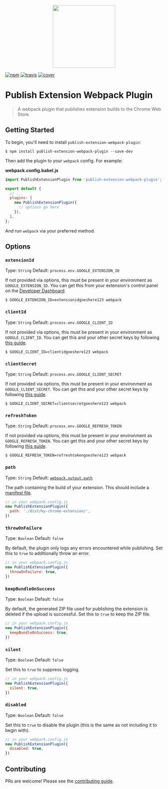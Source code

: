 <div align="center">
  <a href="https://github.com/webpack/webpack">
    <img width="200" height="200" src="https://webpack.js.org/assets/icon-square-big.svg">
  </a>
</div>

[![npm][npm]][npm-url]
[![travis][travis]][travis-url]
[![cover][cover]][cover-url]

# Publish Extension Webpack Plugin

> A webpack plugin that publishes extension builds to the Chrome Web Store.

## Getting Started

To begin, you'll need to install `publish-extension-webpack-plugin`:

```console
$ npm install publish-extension-webpack-plugin --save-dev
```

Then add the plugin to your `webpack` config. For example:

**webpack.config.babel.js**

```js
import PublishExtensionPlugin from 'publish-extension-webpack-plugin';

export default {
  // ...
  plugins: [
    new PublishExtensionPlugin({
      // options go here
    }),
  ],
};
```

And run `webpack` via your preferred method.

## Options

### `extensionId`

Type: `String`
Default: `process.env.GOOGLE_EXTENSION_ID`

If not provided via options, this must be present in your environment as `GOOGLE_EXTENSION_ID`. You can get this from your extension's control panel on the [Developer Dashboard](https://chrome.google.com/webstore/devconsole).

```console
$ GOOGLE_EXTENSION_ID=extensionidgoeshere123 webpack
```

### `clientId`

Type: `String`
Default: `process.env.GOOGLE_CLIENT_ID`

If not provided via options, this must be present in your environment as `GOOGLE_CLIENT_ID`. You can get this and your other secret keys by following [this guide](https://developer.chrome.com/webstore/using_webstore_api).

```console
$ GOOGLE_CLIENT_ID=clientidgoeshere123 webpack
```

### `clientSecret`

Type: `String`
Default: `process.env.GOOGLE_CLIENT_SECRET`

If not provided via options, this must be present in your environment as `GOOGLE_CLIENT_SECRET`. You can get this and your other secret keys by following [this guide](https://developer.chrome.com/webstore/using_webstore_api).

```console
$ GOOGLE_CLIENT_SECRET=clientsecretgoeshere123 webpack
```

### `refreshToken`

Type: `String`
Default: `process.env.GOOGLE_REFRESH_TOKEN`

If not provided via options, this must be present in your environment as `GOOGLE_REFRESH_TOKEN`. You can get this and your other secret keys by following [this guide](https://developer.chrome.com/webstore/using_webstore_api).

```console
$ GOOGLE_REFRESH_TOKEN=refreshtokengoeshere123 webpack
```

### `path`

Type: `String`
Default: [`webpack.output.path`](https://webpack.js.org/configuration/output/#output-path)

The path containing the build of your extension. This should include a [manifest file](https://developer.chrome.com/apps/manifest).

```js
// in your webpack.config.js
new PublishExtensionPlugin({
  path: './dist/my-chrome-extension/',
})
```

### `throwOnFailure`

Type: `Boolean`
Default: `false`

By default, the plugin only logs any errors encountered while publishing. Set this to `true` to additionally throw an error.

```js
// in your webpack.config.js
new PublishExtensionPlugin({
  throwOnFailure: true,
})
```

### `keepBundleOnSuccess`

Type: `Boolean`
Default: `false`

By default, the generated ZIP file used for publishing the extension is deleted if the upload is successful. Set this to `true` to keep the ZIP file.

```js
// in your webpack.config.js
new PublishExtensionPlugin({
  keepBundleOnSuccess: true,
})
```

### `silent`

Type: `Boolean`
Default: `false`

Set this to `true` to suppress logging.

```js
// in your webpack.config.js
new PublishExtensionPlugin({
  silent: true,
})
```

### `disabled`

Type: `Boolean`
Default: `false`

Set this to `true` to disable the plugin (this is the same as not including it to begin with).

```js
// in your webpack.config.js
new PublishExtensionPlugin({
  disabled: true,
})
```

## Contributing

PRs are welcome! Please see the [contributing guide](.github/CONTRIBUTING.md).

[npm]: https://img.shields.io/npm/v/publish-extension-webpack-plugin.svg
[npm-url]: https://npmjs.com/package/publish-extension-webpack-plugin
[travis]: https://travis-ci.com/IBM/publish-extension-webpack-plugin.svg?branch=master
[travis-url]: https://travis-ci.com/IBM/publish-extension-webpack-plugin
[cover]: https://img.shields.io/codecov/c/github/IBM/publish-extension-webpack-plugin.svg
[cover-url]: https://codecov.io/gh/IBM/publish-extension-webpack-plugin
